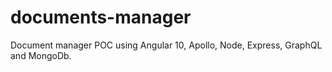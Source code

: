 # documents-manager
Document manager POC using Angular 10, Apollo, Node, Express, GraphQL and MongoDb.
